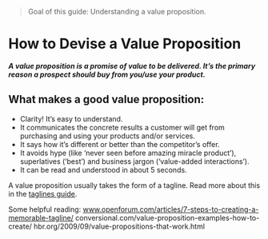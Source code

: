 > Goal of this guide: Understanding a value proposition.

# How to Devise a Value Proposition

***A value proposition is a promise of value to be delivered. It’s the primary reason a prospect should buy from you/use your product.***

## What makes a good value proposition:

* Clarity! It’s easy to understand.
* It communicates the concrete results a customer will get from purchasing and using your products and/or services.
* It says how it’s different or better than the competitor’s offer.
* It avoids hype (like ‘never seen before amazing miracle product’), superlatives (‘best’) and business jargon (‘value-added interactions’).
* It can be read and understood in about 5 seconds.

A value proposition usually takes the form of a tagline. Read more about this in the [taglines guide](../write-a-tagline/readme.md).

Some helpful reading:
www.openforum.com/articles/7-steps-to-creating-a-memorable-tagline/
conversional.com/value-proposition-examples-how-to-create/
hbr.org/2009/09/value-propositions-that-work.html
